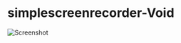 # simplescreenrecorder-Void

![Screenshot](https://github.com/user-attachments/assets/862e0031-5b3a-4a7a-9d5a-a58d3dd07176)
